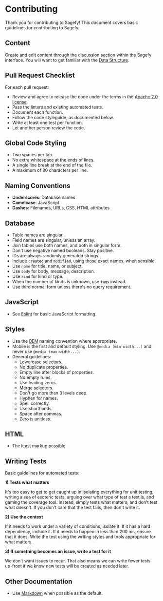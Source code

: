 # Contributing

Thank you for contributing to Sagefy! This document covers basic guidelines for contributing to Sagefy.

## Content

Create and edit content through the discussion section within the Sagefy interface. You will want to get familiar with the [Data Structure](https://docs.sagefy.org/Cards-Units-Subjects).

## Pull Request Checklist

For each pull request:

- Review and agree to release the code under the terms in the [Apache 2.0 license](http://www.apache.org/licenses/LICENSE-2.0).
- Pass the linters and existing automated tests.
- Document each function.
- Follow the code styleguide, as documented below.
- Write at least one test per function.
- Let another person review the code.

## Global Code Styling

- Two spaces per tab.
- No extra whitespace at the ends of lines.
- A single line break at the end of the file.
- A maximum of 80 characters per line.

## Naming Conventions

- **Underscores**: Database names
- **Camelcase**: JavaScript
- **Dashes**: Filenames, URLs, CSS, HTML attributes

## Database

- Table names are singular.
- Field names are singular, unless an array.
- Join tables use both names, and both in singular form.
- Don't use negative named booleans. Stay positive.
- IDs are always randomly generated strings.
- Include `created` and `modified`, using those exact names, when sensible.
- Use `name` for title, name, or subject.
- Use `body` for body, message, description.
- Use `kind` for kind or type.
- When the number of kinds is unknown, use `tags` instead.
- Use third normal form unless there's no query requirement.

## JavaScript

- See [Eslint](http://www.eslint.org/) for basic JavaScript formatting.

## Styles

- Use the [BEM](http://bem.info/method/) naming convention where appropriate.
- Mobile is the first and default styling. Use `@media (min-width...)` and never use `@media (max-width...)`.
- General guidelines:
  - Lowercase selectors.
  - No duplicate properties.
  - Empty line after blocks of properties.
  - No empty rules.
  - Use leading zeros.
  - Merge selectors.
  - Don't go more than 3 levels deep.
  - Hyphen for names.
  - Spell correctly.
  - Use shorthands.
  - Space after commas.
  - Zero is unitless.

## HTML

- The least markup possible.

## Writing Tests

Basic guidelines for automated tests:

**1) Tests what matters**

It's too easy to get to get caught up in isolating everything for unit testing, writing a sea of esoteric tests, arguing over what type of test a test is, and gaming the coverage tool. Instead, simply tests what matters, and don't test what doesn't. If you don't care that the test fails, then don't write it.

**2) Use the context**

If it needs to work under a variety of conditions, isolate it. If it has a hard dependency, include it. If it needs to happen in less than 200 ms, ensure that it does. Write the test using the writing styles and tools appropriate for what matters.

**3) If something becomes an issue, write a test for it**

We don't want issues to recur. That also means we can write fewer tests up-front if we know new tests will be created as needed later.

## Other Documentation

- Use [Markdown](https://daringfireball.net/projects/markdown/) when possible as the default.
